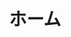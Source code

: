 ---
layout: home
title: ホーム
hero:
  name: ミューズの公益加速器
  text: てのはやさを、終わります。
  tagline: "サポートされているシステム: Windows XP-12"
  image:
    src: /img/logo.avif
    alt: logo
  actions:
    - theme: brand
      text: 今すぐダウンロード
      link: ./download
    - theme: alt
      text: 寄付をする
      link: ./donate
features:
  - title: 様々なプラットフォームブーストをサポートします
    details: STEAM、ORIGIN、UPLAY、EPIC
  - title: 各種デバイスブーストをサポートする
    details: PC、Switch、PS4・PS5・XBox
  - title: 翻訳に協力する
    details: <a title="Crowdin" target="_blank" href="https://crowdin.com/project/mxfree"><img src="https://badges.crowdin.net/mxfree/localized.svg"></a>
---